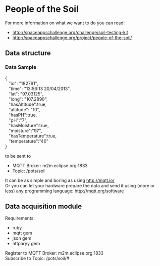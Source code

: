 People of the Soil
============

For more information on what we want to do you can read:    
- <http://spaceappschallenge.org/challenge/soil-testing-kit>
- <http://spaceappschallenge.org/project/people-of-the-soil/>

## Data structure
### Data Sample  
{      "id": "182791",      "time": "13:56:13 20/04/2013",      "lat": "97.03125",      "long": "107.2890",      "hasAltitude":true,      "altitude": "10",      "hasPH":true,      "pH":"7",      "hasMoisture":true,      "moisture":"97",      "hasTemperature":true,      "temperature":"40"  }  

to be sent to
- MQTT Broker: m2m.eclipse.org:1833
- Topic: /pots/soil

It can be as simple and boring as using <http://mqtt.io/>    
Or you can let your hardware prepare the data and send it using (more or less) any programming language: <http://mqtt.org/software>

## Data acquisition module

Requirements:
- ruby 
- mqtt gem
- json gem
- httparyy gem

Register to MQTT Broker: m2m.eclipse.org:1833  
Subscribe to Topic: /pots/soil/#  

